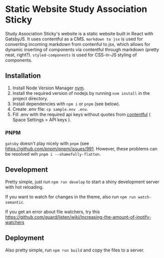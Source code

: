 # Static Website Study Association Sticky
Study Association Sticky's website is a static website built in React with GatsbyJS. It uses contentful as a CMS. `markdown to jsx` is used for converting incoming markdown from contenful to jsx, which allows for dynamic inserting of components via contentful through markdown (pretty neat, right?). `styled-components` is used for CSS-in-JS styling of components. 

## Installation
1. Install Node Version Manager [nvm](https://github.com/creationix/nvm). 
2. Install the required version of nodejs by running `nvm install` in the project directory.
3. Install dependencies with `npm i` or `pnpm` (see below).
4. Create .env file: `cp sample.env .env`.
5. Fill .env with the required api keys without quotes from [contentful](https://app.contentful.com/) ( Space Settings > API keys ).

### PNPM
`gatsby` doesn't play nicely with `pnpm` (see https://github.com/pnpm/pnpm/issues/991.
However, these problems can be resolved wih `pnpm i --shamefully-flatten`. 

## Development
Pretty simple, just run `npm run develop` to start a shiny development server with hot reloading.

If you want to watch for changes in the theme, also run `npm run watch-semantic`.

If you get an error about file watchers, try this https://github.com/guard/listen/wiki/Increasing-the-amount-of-inotify-watchers

## Deployment
Also pretty simple, run `npm run build` and copy the files to a server. 
